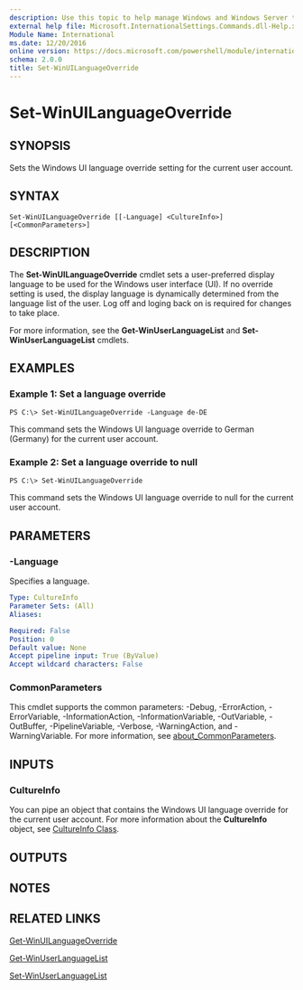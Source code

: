 ```yaml
---
description: Use this topic to help manage Windows and Windows Server technologies with Windows PowerShell.
external help file: Microsoft.InternationalSettings.Commands.dll-Help.xml
Module Name: International
ms.date: 12/20/2016
online version: https://docs.microsoft.com/powershell/module/international/set-winuilanguageoverride?view=windowsserver2022-ps&wt.mc_id=ps-gethelp
schema: 2.0.0
title: Set-WinUILanguageOverride
---
```


# Set-WinUILanguageOverride

## SYNOPSIS
Sets the Windows UI language override setting for the current user account.

## SYNTAX

```
Set-WinUILanguageOverride [[-Language] <CultureInfo>] [<CommonParameters>]
```

## DESCRIPTION
The **Set-WinUILanguageOverride** cmdlet sets a user-preferred display language to be used for the Windows user interface (UI).
If no override setting is used, the display language is dynamically determined from the language list of the user. Log off and loging back on is required for changes to take place.

For more information, see the **Get-WinUserLanguageList** and **Set-WinUserLanguageList** cmdlets.

## EXAMPLES

### Example 1: Set a language override
```
PS C:\> Set-WinUILanguageOverride -Language de-DE
```

This command sets the Windows UI language override to German (Germany) for the current user account.

### Example 2: Set a language override to null
```
PS C:\> Set-WinUILanguageOverride
```

This command sets the Windows UI language override to null for the current user account.


## PARAMETERS

### -Language
Specifies a language.

```yaml
Type: CultureInfo
Parameter Sets: (All)
Aliases: 

Required: False
Position: 0
Default value: None
Accept pipeline input: True (ByValue)
Accept wildcard characters: False
```

### CommonParameters
This cmdlet supports the common parameters: -Debug, -ErrorAction, -ErrorVariable, -InformationAction, -InformationVariable, -OutVariable, -OutBuffer, -PipelineVariable, -Verbose, -WarningAction, and -WarningVariable. For more information, see [about_CommonParameters](https://go.microsoft.com/fwlink/?LinkID=113216).

## INPUTS

### CultureInfo
You can pipe an object that contains the Windows UI language override for the current user account.
For more information about the **CultureInfo** object, see [CultureInfo Class](https://go.microsoft.com/fwlink/?LinkID=242306).

## OUTPUTS

## NOTES

## RELATED LINKS

[Get-WinUILanguageOverride](./Get-WinUILanguageOverride.md)

[Get-WinUserLanguageList](./Get-WinUserLanguageList.md)

[Set-WinUserLanguageList](./Set-WinUserLanguageList.md)
